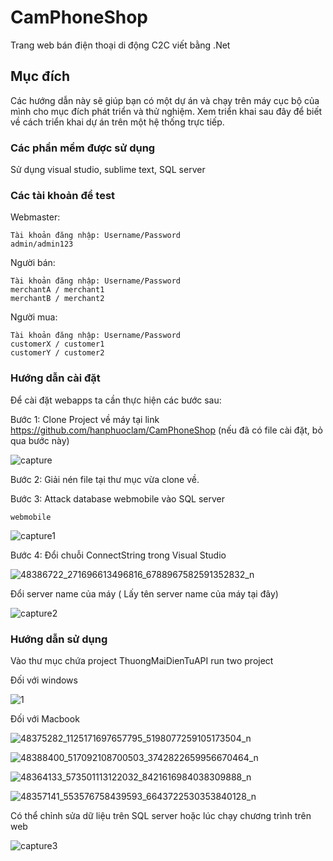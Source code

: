 # CamPhoneShop

Trang web bán điện thoại di động C2C viết bằng .Net

## Mục đích

Các hướng dẫn này sẽ giúp bạn có một dự án và chạy trên máy cục bộ của mình cho mục đích phát triển và thử nghiệm. Xem triển khai sau đây để biết về cách triển khai dự án trên một hệ thống trực tiếp.

### Các phần mềm được sử dụng

Sử dụng visual studio, sublime text, SQL server

### Các tài khoản để test

Webmaster:

```
Tài khoản đăng nhập: Username/Password
admin/admin123
```

Người bán:

```
Tài khoản đăng nhập: Username/Password
merchantA / merchant1
merchantB / merchant2

```

Người mua:

```
Tài khoản đăng nhập: Username/Password
customerX / customer1
customerY / customer2

```

### Hướng dẫn cài đặt

Để cài đặt webapps ta cần thực hiện các bước sau:

Bước 1: Clone Project về máy tại link https://github.com/hanphuoclam/CamPhoneShop (nếu đã có file cài đặt, bỏ qua bước này)

![capture](https://user-images.githubusercontent.com/32255703/50264487-857c0080-044d-11e9-8ae3-ec5f2ec45291.PNG)


Bước 2: Giải nén file tại thư mục vừa clone về.


Bước 3: Attack database webmobile vào SQL server


```
webmobile
```


![capture1](https://user-images.githubusercontent.com/32255703/50264824-08ea2180-044f-11e9-9f66-76847910e66f.PNG)

Bước 4: Đổi chuỗi ConnectString trong Visual Studio

![48386722_271696613496816_6788967582591352832_n](https://user-images.githubusercontent.com/32255703/50265523-967b4080-0452-11e9-8a46-119462c11c9e.png)

Đổi server name của máy ( Lấy tên server name của máy tại đây)

![capture2](https://user-images.githubusercontent.com/32255703/50265667-2c16d000-0453-11e9-9507-8024f9c45328.PNG)


### Hướng dẫn sử dụng 

Vào thư mục chứa project ThuongMaiDienTuAPI run two project

Đối với windows

![1](https://user-images.githubusercontent.com/32255703/50270272-95064400-0463-11e9-8af4-8eb38ca524ed.png)

Đối với Macbook

![48375282_1125171697657795_5198077259105173504_n](https://user-images.githubusercontent.com/32255703/50270475-44dbb180-0464-11e9-8665-43dad843372b.png)

![48388400_517092108700503_3742822659956670464_n](https://user-images.githubusercontent.com/32255703/50270506-58871800-0464-11e9-8d84-508df748c1e9.png)

![48364133_573501113122032_8421616984038309888_n](https://user-images.githubusercontent.com/32255703/50270451-31c8e180-0464-11e9-8eab-30c9a0dec6ac.png)


![48357141_553576758439593_6643722530353840128_n](https://user-images.githubusercontent.com/32255703/50270394-f9290800-0463-11e9-9b1d-35fd9c773148.png)


Có thể chỉnh sửa dữ liệu trên SQL server hoặc lúc chạy chương trình trên web

![capture3](https://user-images.githubusercontent.com/32255703/50268775-a9940d80-045e-11e9-921e-6bbedc08c526.PNG)




